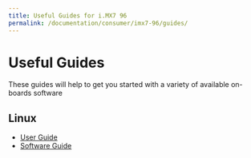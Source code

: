 ```yaml
---
title: Useful Guides for i.MX7 96
permalink: /documentation/consumer/imx7-96/guides/
---
```


# Useful Guides

These guides will help to get you started with a variety of available on-boards software

## Linux

- [User Guide](../guides/user-guide.md)
- [Software Guide](..guides/software-guide.md)
